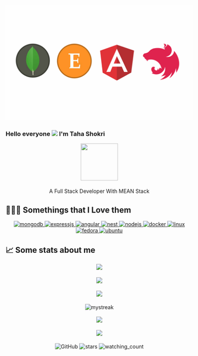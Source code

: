 <p align="center">
  <img src=https://github.com/llaravell/llaravell/raw/main/images/banner.png />
</p>

### Hello everyone <img src="https://raw.githubusercontent.com/MartinHeinz/MartinHeinz/master/wave.gif" width="30px"> I'm Taha Shokri
<p align="center">
  <kbd>
  <img src=https://pbs.twimg.com/profile_images/1173490464617615360/pVmA-hP8_400x400.jpg width=100 height=100 />
    </kbd>
  <br/><br/>
A Full Stack Developer With MEAN Stack</p>
</p>


<p>
 
</p>

## 👨🏻‍💻 Somethings that I Love them

<p align="center">
  <a href="https://www.mongodb.com/" target="_blank"> <img src="https://www.vectorlogo.zone/logos/mongodb/mongodb-icon.svg" alt="mongodb" width="40" height="40"/> </a>
  <a href="https://www.expressjs.com/" target="_blank"> <img src="https://www.vectorlogo.zone/logos/expressjs/expressjs-icon.svg" alt="expressjs" width="40" height="40"/> </a>
  <a href="https://www.angular.io/" target="_blank"> <img src="https://www.vectorlogo.zone/logos/angular/angular-icon.svg" alt="angular" width="40" height="40"/> </a> 
  <a href="https://www.nestjs.com/" target="_blank"> <img src="https://www.vectorlogo.zone/logos/nestjs/nestjs-icon.svg" alt="nest" width="40" height="40"/> </a> 
    <a href="https://www.nodejs.org/" target="_blank"> <img src="https://www.vectorlogo.zone/logos/nodejs/nodejs-icon.svg" alt="nodejs" width="40" height="40"/> </a> 
  <a href="https://www.docker.com/" target="_blank"> <img src="https://www.vectorlogo.zone/logos/docker/docker-icon.svg" alt="docker" width="40" height="40"/> </a> 
    <a href="https://www.linux.org/" target="_blank"> <img src="https://www.vectorlogo.zone/logos/linux/linux-icon.svg" alt="linux" width="40" height="40"/> </a> 
     <a href="https://getfedora.org/" target="_blank"> <img src="https://www.vectorlogo.zone/logos/getfedora/getfedora-icon.svg" alt="fedora" width="40" height="40"/> </a> 
<a href="https://ubuntu.com/" target="_blank"> <img src="https://www.vectorlogo.zone/logos/ubuntu/ubuntu-icon.svg" alt="ubuntu" width="40" height="40"/> </a>  <br>
 <p>
   
  </p>
  
 ## &#x1f4c8; Some stats about me
 <p align="center">
 <img src=https://github-profile-trophy.vercel.app/?username=llaravell&theme=onedark&row=1 />
  <br/><br/>
 	  <img src=https://github-readme-stats.vercel.app/api?username=llaravell&theme=radical&line_height=20&count_private=true&show_icons=true />
  <br/><br/>
  <img src=https://github-readme-stats.vercel.app/api/top-langs/?username=llaravell&layout=compact&hide_border=true&bg_color=191b1f&title_color=46D1FD&text_color=fff&hide=html,css&langs_count=4 />
  <br/><br/>
  <img src="https://github-readme-streak-stats.herokuapp.com/?user=llaravell&theme=radical" alt="mystreak"/>
  <br/><br/>
  <a href=https://github.com/llaravell/llaravell.github.io target=_blank><img src=https://github-readme-stats.vercel.app/api/pin/?username=llaravell&repo=llaravell.github.io /> </a>
  <br/><br/>
  <img src=https://activity-graph.herokuapp.com/graph?username=llaravell&theme=react-dark&hide_border=true&area=true />
  <br/><br/>
  <img alt="GitHub" src="https://img.shields.io/badge/dynamic/json?logo=github&label=GitHub+Followers&labelColor=282c34&color=181717&query=%24.data.totalSubs&url=https%3A%2F%2Fapi.spencerwoo.com%2Fsubstats%2F%3Fsource%3Dgithub%26queryKey%3Dllaravell&longCache=true"/>
  <img src="https://img.shields.io/github/stars/llaravell?label=Stars" alt="stars">
  <img src="https://komarev.com/ghpvc/?username=llaravell&color=brightgreen" alt="watching_count" />
  </p>
